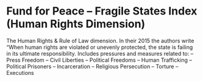 # Fund for Peace – Fragile States Index (Human Rights Dimension)

The Human Rights & Rule of Law dimension. In their 2015 the authors write “When human rights are violated or unevenly protected, the state is failing in its ultimate responsibility.
Includes pressures and measures related to:
– Press Freedom
– Civil Liberties
– Political Freedoms
– Human Trafficking
– Political Prisoners
– Incarceration
– Religious Persecution
– Torture
– Executions
